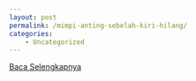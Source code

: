 ```yaml
---
layout: post
permalink: /mimpi-anting-sebelah-kiri-hilang/
categories:
    - Uncategorized
---
```


[Baca Selengkapnya](/10)